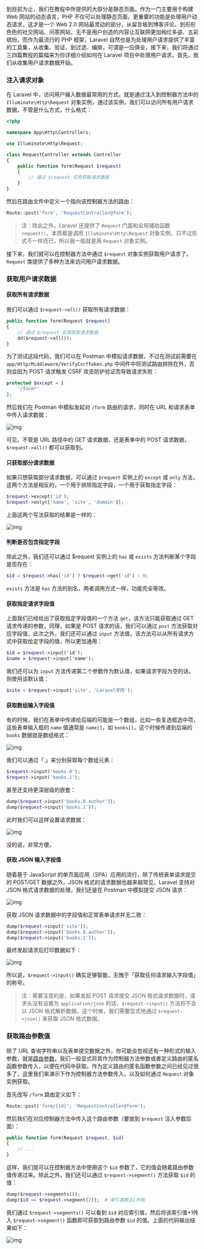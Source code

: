 到目前为止，我们在教程中所提供的大部分是静态页面。作为一门主要用于构建 Web 网站的动态语言，PHP 不仅可以处理静态页面，更重要的功能是处理用户动态请求，这才是一个 Web 2.0 网站最灵动的部分，从留言板到博客评论、到形形色色的社交网站、问答网站，无不是用户创造的内容让互联网更加绚烂多姿、五彩缤纷。而作为最流行的 PHP 框架，Laravel 自然也是为处理用户请求提供了丰富的工具集，从收集、验证、到过滤、编排，可谓是一应俱全，接下来，我们将通过三四篇教程的篇幅来为你详细介绍如何在 Laravel 项目中处理用户请求，首先，我们从收集用户请求数据开始。

### 注入请求对象

在 Laravel 中，访问用户输入数据最常用的方式，就是通过注入到控制器方法中的 `Illuminate\Http\Request` 对象实例，通过该实例，我们可以访问所有用户请求数据，不管是什么方式，什么格式：

```php
<?php

namespace App\Http\Controllers;

use Illuminate\Http\Request;

class RequestController extends Controller
{
    public function form(Request $request)
    {
        // 通过 $request 实例获取请求数据
    }
}
```

然后在路由文件中定义一个指向该控制器方法的路由：

```php
Route::post('form', 'RequestController@form');
```



> 注：除此之外，Laravel 还提供了 `Request` 门面和全局辅助函数 `request()`，本质都是调用 `Illuminate\Http\Request` 对象实例，只不过形式不一样而已，所以我一般就是用 `Request` 对象实例。

接下来，我们就可以在控制器方法中通过 `$request` 对象实例获取用户请求了，`Request` 类提供了多种方法来访问用户请求数据。

### 获取用户请求数据

#### 获取所有请求数据

我们可以通过 `$request->all()` 获取所有请求数据：

```php
public function form(Request $request)
{
    // 通过 $request 实例获取请求数据
    dd($request->all());
}
```



为了测试这段代码，我们可以在 Postman 中模拟请求数据，不过在测试前需要在 `app/Http/Middleware/VerifyCsrfToken.php` 中间件中将测试路由排除在外，否则会因为 POST 请求触发 CSRF 攻击防护验证而导致请求失败：

```php
protected $except = [
    '/form*'
];
```



然后我们在 Postman 中模拟发起对 `/form` 路由的请求，同时在 URL 和请求表单中传入请求数据：

![img](%E9%80%9A%E8%BF%87%20Request%20%E5%AF%B9%E8%B1%A1%E5%AE%9E%E4%BE%8B%E8%8E%B7%E5%8F%96%E7%94%A8%E6%88%B7%E8%AF%B7%E6%B1%82%E6%95%B0%E6%8D%AE/b39f177b84e1c1a19b1be5d0c5f33add.jpg)

可见，不管是 URL 路径中的 GET 请求数据，还是表单中的 POST 请求数据，`$request->all()` 都可以获取到。

#### 只获取部分请求数据

如果只想获取部分请求数据，可以通过 `$request` 实例上的 `except` 或 `only` 方法，这两个方法是相反的，一个用于排除指定字段，一个用于获取指定字段：

```php
$request->except('id');
$request->only(['name', 'site', 'domain']);
```



上面这两个写法获取的结果是一样的：

![img](%E9%80%9A%E8%BF%87%20Request%20%E5%AF%B9%E8%B1%A1%E5%AE%9E%E4%BE%8B%E8%8E%B7%E5%8F%96%E7%94%A8%E6%88%B7%E8%AF%B7%E6%B1%82%E6%95%B0%E6%8D%AE/7b65f747bc2436743003fc305cb3ef5d.jpg)

#### 判断是否包含指定字段

除此之外，我们还可以通过 $request 实例上的 `has` 或 `exists` 方法判断某个字段是否存在：

```php
$id = $request->has('id') ? $request->get('id') : 0;
```



`exists` 方法是 `has` 方法的别名，两者调用方式一样，功能完全等效。

#### 获取指定请求字段值

上面我们已经给出了获取指定字段值的一个方法 `get`，该方法只能获取通过 GET 请求传递的参数，同理，如果是 POST 请求的话，我们可以通过 `post` 方法获取对应字段值，此次之外，我们还可以通过 `input` 方法值，该方法可以从所有请求方式中获取给定字段的值，所以更加通用：

```scss
$id = $request->input('id');
$name = $request->input('name');
```



我们还可以为 `input` 方法传递第二个参数作为默认值，如果请求字段为空的话，则使用该默认值：

```php
$site = $request->input('site', 'Laravel学院');
```



#### 获取数组输入字段值

有的时候，我们在表单中传递给后端的可能是一个数组，比如一些复选框选中项，这些表单输入框的 `name` 值通常是 `name[]`，如 `books[]`，这个时候传递到后端的 `books` 数据就是数组格式：

![img](%E9%80%9A%E8%BF%87%20Request%20%E5%AF%B9%E8%B1%A1%E5%AE%9E%E4%BE%8B%E8%8E%B7%E5%8F%96%E7%94%A8%E6%88%B7%E8%AF%B7%E6%B1%82%E6%95%B0%E6%8D%AE/a5f43642d08f1921bc97143057dd01d7.jpg)

我们可以通过「.」来分别获取每个数组元素：

```php
$request->input('books.0');
$request->input('books.1');
```



甚至还支持更深层级的嵌套：

```php
dump($request->input('books.0.author'));
dump($request->input('books.1'));
```



此时我们可以这样设置请求数据：

![img](%E9%80%9A%E8%BF%87%20Request%20%E5%AF%B9%E8%B1%A1%E5%AE%9E%E4%BE%8B%E8%8E%B7%E5%8F%96%E7%94%A8%E6%88%B7%E8%AF%B7%E6%B1%82%E6%95%B0%E6%8D%AE/ba09cce5f5e8edf5babad1dfd5b2e7b1.jpg)

没的说，非常方便。

#### 获取 JSON 输入字段值

随着基于 JavaScript 的单页面应用（SPA）应用的流行，除了传统表单请求提交的 POST/GET 数据之外，JSON 格式的请求数据也越来越常见，Laravel 支持对 JSON 格式请求数据的处理，我们还是在 Postman 中模拟提交 JSON 请求：

![img](%E9%80%9A%E8%BF%87%20Request%20%E5%AF%B9%E8%B1%A1%E5%AE%9E%E4%BE%8B%E8%8E%B7%E5%8F%96%E7%94%A8%E6%88%B7%E8%AF%B7%E6%B1%82%E6%95%B0%E6%8D%AE/2d09ed947d5674d9c7e2bf34fe9ae931.jpg)

获取 JSON 请求数据中的字段值和正常表单请求并无二致：

```php
dump($request->input('site'));
dump($request->input('books.0.author'));
dump($request->input('books.1'));
```



最终发起请求后打印数据如下：

![img](%E9%80%9A%E8%BF%87%20Request%20%E5%AF%B9%E8%B1%A1%E5%AE%9E%E4%BE%8B%E8%8E%B7%E5%8F%96%E7%94%A8%E6%88%B7%E8%AF%B7%E6%B1%82%E6%95%B0%E6%8D%AE/4e4ca14dad1d2c9f614cdd215cf8a43c.jpg)

所以说，`$request->input()` 确实足够智能，无愧于「获取任何请求输入字段值」的称号。

> 注：需要注意的是，如果发起 POST 请求提交 JSON 格式请求数据时，请求头没有设置为 `application/json` 的话，`$request->input()` 方法将不会以 JSON 格式解析数据。这个时候，我们需要显式地通过 `$request->json()` 来获取 JSON 格式数据。

### 获取路由参数值

除了 URL 查询字符串以及表单提交数据之外，你可能会忽视还有一种形式的输入参数，就是[路由参数](https://laravelacademy.org/post/9611.html#toc-3)，我们一般显式将其作为控制器方法参数或者定义路由的匿名函数参数传入，以便在代码中获取。作为定义路由的匿名函数参数之间已经见过很多了，这里我们来演示下作为控制器方法参数传入，以及如何通过 `Request` 对象实例获取。

首先改写 `/form` 路由定义如下：

```php
Route::post('form/{id}', 'RequestController@form');
```



然后我们在对应控制器方法中传入这个路由参数（要放到 `$request` 注入参数后面）：

```php
public function form(Request $request, $id)
{
    // ...
}
```



这样，我们就可以在控制器方法中使用这个 `$id` 参数了，它的值会随着路由参数值传递过来。除此之外，我们还可以通过 `$request->segment()` 方法获取 `$id` 的值：

```php
dump($request->segments());
dump($id == $request->segment(2));  # 索引基数从1开始
```



我们通过 `$request->segments()` 可以看到 `$id` 对应索引值，然后将该索引值+1传入 `$request->segment()` 函数即可获取到路由参数 `$id` 的值。上面的代码输出结果如下：

![img](%E9%80%9A%E8%BF%87%20Request%20%E5%AF%B9%E8%B1%A1%E5%AE%9E%E4%BE%8B%E8%8E%B7%E5%8F%96%E7%94%A8%E6%88%B7%E8%AF%B7%E6%B1%82%E6%95%B0%E6%8D%AE/6c5d4173bc348e0dfcc89f41e59c50c0.jpg)